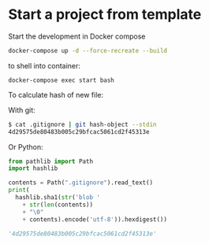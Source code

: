 # Start a project from template

Start the development in Docker compose

```bash
docker-compose up -d --force-recreate --build
```
to shell into container:
```
docker-compose exec start bash
```

To calculate hash of new file:

With git:

```bash
$ cat .gitignore | git hash-object --stdin
4d29575de80483b005c29bfcac5061cd2f45313e  
```

Or Python:

```python
from pathlib import Path
import hashlib

contents = Path(".gitignore").read_text()
print(
  hashlib.sha1(str('blob '
    + str(len(contents))
    + "\0"
    + contents).encode('utf-8')).hexdigest())

'4d29575de80483b005c29bfcac5061cd2f45313e'
```

